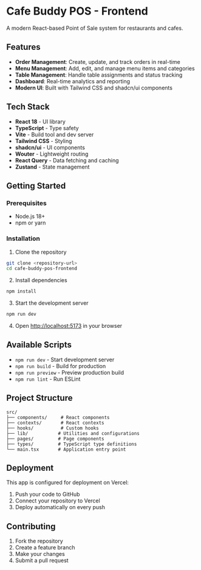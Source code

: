 # Cafe Buddy POS - Frontend

A modern React-based Point of Sale system for restaurants and cafes.

## Features

- **Order Management**: Create, update, and track orders in real-time
- **Menu Management**: Add, edit, and manage menu items and categories
- **Table Management**: Handle table assignments and status tracking
- **Dashboard**: Real-time analytics and reporting
- **Modern UI**: Built with Tailwind CSS and shadcn/ui components

## Tech Stack

- **React 18** - UI library
- **TypeScript** - Type safety
- **Vite** - Build tool and dev server
- **Tailwind CSS** - Styling
- **shadcn/ui** - UI components
- **Wouter** - Lightweight routing
- **React Query** - Data fetching and caching
- **Zustand** - State management

## Getting Started

### Prerequisites

- Node.js 18+ 
- npm or yarn

### Installation

1. Clone the repository
```bash
git clone <repository-url>
cd cafe-buddy-pos-frontend
```

2. Install dependencies
```bash
npm install
```

3. Start the development server
```bash
npm run dev
```

4. Open [http://localhost:5173](http://localhost:5173) in your browser

## Available Scripts

- `npm run dev` - Start development server
- `npm run build` - Build for production
- `npm run preview` - Preview production build
- `npm run lint` - Run ESLint

## Project Structure

```
src/
├── components/     # React components
├── contexts/       # React contexts
├── hooks/          # Custom hooks
├── lib/           # Utilities and configurations
├── pages/         # Page components
├── types/         # TypeScript type definitions
└── main.tsx       # Application entry point
```

## Deployment

This app is configured for deployment on Vercel:

1. Push your code to GitHub
2. Connect your repository to Vercel
3. Deploy automatically on every push

## Contributing

1. Fork the repository
2. Create a feature branch
3. Make your changes
4. Submit a pull request
